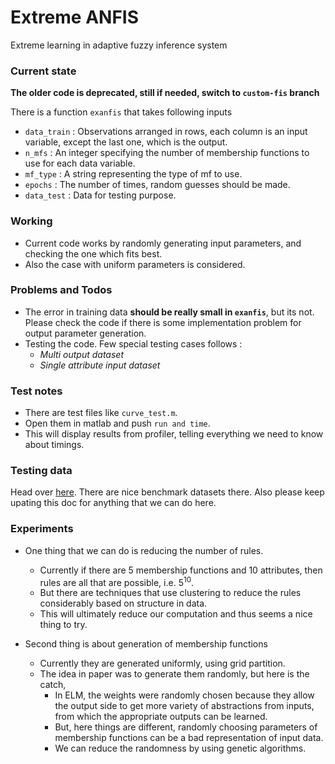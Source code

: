 # Extreme ANFIS

Extreme learning in adaptive fuzzy inference system

### Current state

**The older code is deprecated, still if needed, switch to `custom-fis` branch**

There is a function `exanfis` that takes following inputs
-   `data_train` : Observations arranged in rows, each column is an input variable, except the last one, which is the output.
-   `n_mfs` : An integer specifying the number of membership functions to use for each data variable.
-   `mf_type` : A string representing the type of mf to use.
-   `epochs` : The number of times, random guesses should be made.
-   `data_test` : Data for testing purpose.

### Working
-   Current code works by randomly generating input parameters, and checking the one which fits best.
-   Also the case with uniform parameters is considered.

### Problems and Todos
-   The error in training data **should be really small in `exanfis`**, but its not. Please check the code if there is some implementation problem for output parameter generation.
-   Testing the code. Few special testing cases follows :
    - *Multi output dataset*
    - *Single attribute input dataset*

### Test notes
-   There are test files like `curve_test.m`.
-   Open them in matlab and push `run and time`.
-   This will display results from profiler, telling everything we need to know about timings.

### Testing data
Head over [here](https://archive.ics.uci.edu/ml/datasets.html).
There are nice benchmark datasets there.
Also please keep upating this doc for anything that we can do here.

### Experiments
-   One thing that we can do is reducing the number of rules.
    - Currently if there are 5 membership functions and 10 attributes, then rules are all that are possible, i.e. 5<sup>10</sup>.
    - But there are techniques that use clustering to reduce the rules considerably based on structure in data.
    - This will ultimately reduce our computation and thus seems a nice thing to try.

-   Second thing is about generation of membership functions
    - Currently they are generated uniformly, using grid partition.
    - The idea in paper was to generate them randomly, but here is the catch,
        - In ELM, the weights were randomly chosen because they allow the output side to get more variety of abstractions from inputs, from which the appropriate outputs can be learned.
        - But, here things are different, randomly choosing parameters of membership functions can be a bad representation of input data.
        - We can reduce the randomness by using genetic algorithms.